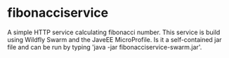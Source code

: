 # fibonacciservice
A simple HTTP service calculating fibonacci number. This service is build using Wildfly Swarm and the JaveEE MicroProfile. Is it a self-contained jar file and can be run by typing 'java -jar fibonacciservice-swarm.jar'.
